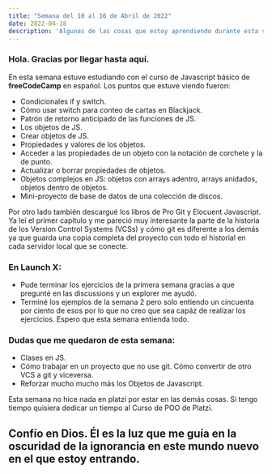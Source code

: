 ```yaml
---
title: "Semana del 10 al 16 de Abril de 2022"
date: 2022-04-18
description: 'Algunas de las cosas que estoy aprendiendo durante esta semana'
---
```


### Hola. Gracias por llegar hasta aquí.

En esta semana estuve estudiando con el curso de Javascript básico de **freeCodeCamp** en español. Los puntos que estuve viendo fueron:

- Condicionales if y switch.
- Cómo usar switch para conteo de cartas en Blackjack.
- Patrón de retorno anticipado de las funciones de JS.
- Los objetos de JS.
- Crear objetos de JS.
- Propiedades y valores de los objetos.
- Acceder a las propiedades de un objeto con la notación de corchete y la de punto.
- Actualizar o borrar propiedades de objetos.
- Objetos complejos en JS: objetos con arrays adentro, arrays anidados, objetos dentro de objetos.
- Mini-proyecto de base de datos de una colección de discos.

Por otro lado también descargué los libros de Pro Git y Elocuent Javascript. Ya leí el primer capítulo y me pareció muy interesante la parte de la historia de los Version Control Systems (VCSs) y cómo git es diferente a los demás ya que guarda una copia completa del proyecto con todo el historial en cada servidor local que se conecte.

### En Launch X:

- Pude terminar los ejercicios de la primera semana gracias a que pregunté en las discussions y un explorer me ayudó.
- Terminé los ejemplos de la semana 2 pero solo entiendo un cincuenta por ciento de esos por lo que no creo que sea capáz de realizar los ejercicios. Espero que esta semana entienda todo.

### Dudas que me quedaron de esta semana:
- Clases en JS.
- Cómo trabajar en un proyecto que no use git. Cómo convertir de otro VCS a git y viceversa.
- Reforzar mucho mucho más los Objetos de Javascript.

Esta semana no hice nada en platzi por estar en las demás cosas. Si tengo tiempo quisiera dedicar un tiempo al Curso de POO de Platzi.

## Confío en Dios. Él es la luz que me guía en la oscuridad de la ignorancia en este mundo nuevo en el que estoy entrando.

